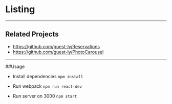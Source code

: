 # Listing

-------
## Related Projects

- https://github.com/guest-ly/Reservations
- https://github.com/guest-ly/PhotoCarousel

-------
##Usage

- Install dependencies
`npm install` 

- Run webpack 
`npm run react-dev`

- Run server on 3000
`npm start`